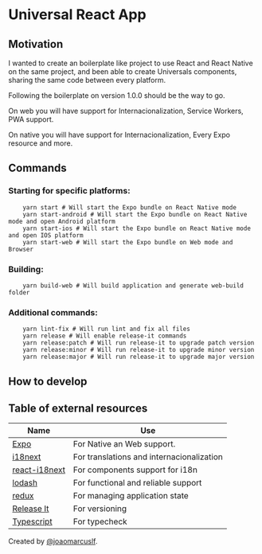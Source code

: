 # Universal React App

## Motivation

I wanted to create an boilerplate like project to use React and React Native on the same project, and been able to create Universals components, sharing the same code between every platform.

Following the boilerplate on version 1.0.0 should be the way to go.

On web you will have support for Internacionalization, Service Workers, PWA support.

On native you will have support for Internacionalization, Every Expo resource and more.

## Commands

### Starting for specific platforms:

```
    yarn start # Will start the Expo bundle on React Native mode
    yarn start-android # Will start the Expo bundle on React Native mode and open Android platform
    yarn start-ios # Will start the Expo bundle on React Native mode and open IOS platform
    yarn start-web # Will start the Expo bundle on Web mode and Browser
```

### Building:

```
    yarn build-web # Will build application and generate web-build folder
```

### Additional commands:

```
    yarn lint-fix # Will run lint and fix all files
    yarn release # Will enable release-it commands
    yarn release:patch # Will run release-it to upgrade patch version
    yarn release:minor # Will run release-it to upgrade minor version
    yarn release:major # Will run release-it to upgrade major version
```

## How to develop

## Table of external resources

| Name | Use |
|---|---|
| [Expo](https://docs.expo.io/) | For Native an Web support. |
| [i18next](https://www.i18next.com/overview/api) | For translations and internacionalization |
| [react-i18next](https://react.i18next.com/) | For components support for i18n |
| [lodash](https://lodash.com/docs/) | For functional and reliable support |
| [redux](https://redux.js.org/) | For managing application state |
| [Release It](https://www.npmjs.com/package/release-it) | For versioning |
| [Typescript](https://www.typescriptlang.org/) | For typecheck |


Created by [@joaomarcuslf](http://joaomarcuslf.github.io/).